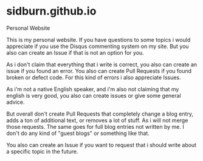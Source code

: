 # sidburn.github.io
Personal Website

This is my personal website. If you have questions to some topics i would appreciate
if you use the Disqus commenting system on my site. But you also can create an Issue
if that is not an option for you.

As i don't claim that everything that i write is correct, you also can create an issue
if you found an error. You also can create Pull Requests if you found broken or defect
code. For this kind of errors i also appreciate Issues.

As i'm not a native English speaker, and i'm also not claiming that my english is
very good, you also can create issues or give some general advice.

But overall don't create Pull Requests that completely change a blog entry, adds
a ton of additional text, or removes a lot of stuff. As i will not merge those
requests. The same goes for full blog entries not written by me. I don't do
any kind of "guest blogs" or something like that.

You also can create an Issue if you want to request that i should write about a specific
topic in the future.